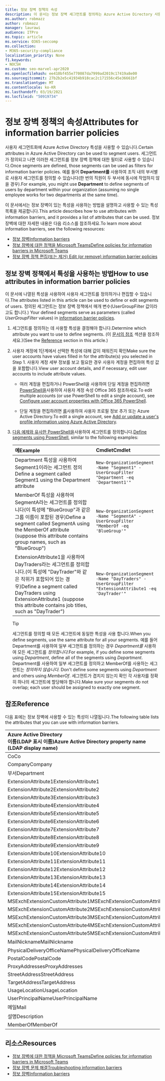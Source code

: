 ```yaml
---
title: 정보 장벽 정책의 속성
description: 이 문서는 정보 장벽 세그먼트를 정의하는 Azure Active Directory 사용자 계정 특성에 대한 참조입니다.
ms.author: robmazz
author: robmazz
manager: laurawi
audience: ITPro
ms.topic: article
ms.service: O365-seccomp
ms.collection:
- M365-security-compliance
localization_priority: None
f1.keywords:
- NOCSH
ms.custom: seo-marvel-apr2020
ms.openlocfilehash: ee410bf455e770087da7999ad2019c17419a8e00
ms.sourcegitcommit: 27b2b2e5c41934b918cac2c171556c45e36661bf
ms.translationtype: MT
ms.contentlocale: ko-KR
ms.lasthandoff: 03/19/2021
ms.locfileid: "50919734"
---
```

# <a name="attributes-for-information-barrier-policies"></a><span data-ttu-id="2b231-103">정보 장벽 정책의 속성</span><span class="sxs-lookup"><span data-stu-id="2b231-103">Attributes for information barrier policies</span></span>

<span data-ttu-id="2b231-104">사용자 세그먼트화에 Azure Active Directory 특성을 사용할 수 있습니다.</span><span class="sxs-lookup"><span data-stu-id="2b231-104">Certain attributes in Azure Active Directory can be used to segment users.</span></span> <span data-ttu-id="2b231-105">세그먼트가 정의되고 나면 이러한 세그먼트를 정보 장벽 정책에 대한 필터로 사용할 수 있습니다.</span><span class="sxs-lookup"><span data-stu-id="2b231-105">Once segments are defined, those segments can be used as filters for information barrier policies.</span></span> <span data-ttu-id="2b231-106">예를 들어 **Department를** 사용하여 조직 내의 부서별로 사용자 세그먼트를 정의할 수 있습니다(한 번의 직원이 두 부서에 동시에 작업하지 않을 경우).</span><span class="sxs-lookup"><span data-stu-id="2b231-106">For example, you might use **Department** to define segments of users by department within your organization (assuming no single employee works for two departments at the same time).</span></span>

<span data-ttu-id="2b231-107">이 문서에서는 정보 장벽이 있는 특성을 사용하는 방법을 설명하고 사용할 수 있는 특성 목록을 제공합니다.</span><span class="sxs-lookup"><span data-stu-id="2b231-107">This article describes how to use attributes with information barriers, and it provides a list of attributes that can be used.</span></span> <span data-ttu-id="2b231-108">정보 장벽에 대한 자세한 내용은 다음 리소스를 참조하세요.</span><span class="sxs-lookup"><span data-stu-id="2b231-108">To learn more about information barriers, see the following resources:</span></span>

- [<span data-ttu-id="2b231-109">정보 장벽</span><span class="sxs-lookup"><span data-stu-id="2b231-109">Information barriers</span></span>](information-barriers.md)
- [<span data-ttu-id="2b231-110">정보 장벽에 대한 정책을 Microsoft Teams</span><span class="sxs-lookup"><span data-stu-id="2b231-110">Define policies for information barriers in Microsoft Teams</span></span>](information-barriers-policies.md)
- [<span data-ttu-id="2b231-111">정보 장벽 정책 편집(또는 제거) </span><span class="sxs-lookup"><span data-stu-id="2b231-111">Edit (or remove) information barrier policies</span></span>](information-barriers-edit-segments-policies.md)

## <a name="how-to-use-attributes-in-information-barrier-policies"></a><span data-ttu-id="2b231-112">정보 장벽 정책에서 특성을 사용하는 방법</span><span class="sxs-lookup"><span data-stu-id="2b231-112">How to use attributes in information barrier policies</span></span>

<span data-ttu-id="2b231-113">이 문서에 나열된 특성을 사용하여 사용자 세그먼트를 정의하거나 편집할 수 있습니다.</span><span class="sxs-lookup"><span data-stu-id="2b231-113">The attributes listed in this article can be used to define or edit segments of users.</span></span> <span data-ttu-id="2b231-114">정의된 세그먼트는 정보 장벽 정책에서 매개 변수(UserGroupFilter 값이라고도 합니다.)  [](information-barriers-policies.md)</span><span class="sxs-lookup"><span data-stu-id="2b231-114">Your defined segments serve as parameters (called *UserGroupFilter* values) in [information barrier policies](information-barriers-policies.md).</span></span>

1. <span data-ttu-id="2b231-115">세그먼트를 정의하는 데 사용할 특성을 결정해야 합니다.</span><span class="sxs-lookup"><span data-stu-id="2b231-115">Determine which attribute you want to use to define segments.</span></span> <span data-ttu-id="2b231-116">(이 [문서의 참조](#reference) 섹션을 참조하세요.)</span><span class="sxs-lookup"><span data-stu-id="2b231-116">(See the [Reference](#reference) section in this article.)</span></span>

2. <span data-ttu-id="2b231-117">사용자 계정에 1단계에서 선택한 특성에 대해 값이 채워진지 확인</span><span class="sxs-lookup"><span data-stu-id="2b231-117">Make sure the user accounts have values filled in for the attribute(s) you selected in Step 1.</span></span> <span data-ttu-id="2b231-118">사용자 계정 세부 정보를 보고 필요한 경우 사용자 계정을 편집하여 특성 값을 포함합니다.</span><span class="sxs-lookup"><span data-stu-id="2b231-118">View user account details, and if necessary, edit user accounts to include attribute values.</span></span> 

    - <span data-ttu-id="2b231-119">여러 계정을 편집하거나 PowerShell을 사용하여 단일 계정을 편집하려면 [PowerShell을](../enterprise/configure-user-account-properties-with-microsoft-365-powershell.md)사용하여 사용자 계정 속성 Office 365 참조하세요.</span><span class="sxs-lookup"><span data-stu-id="2b231-119">To edit multiple accounts (or use PowerShell to edit a single account), see [Configure user account properties with Office 365 PowerShell](../enterprise/configure-user-account-properties-with-microsoft-365-powershell.md).</span></span>

    - <span data-ttu-id="2b231-120">단일 계정을 편집하려면 [를](/azure/active-directory/fundamentals/active-directory-users-profile-azure-portal)사용하여 사용자 프로필 정보 추가 또는 Azure Active Directory.</span><span class="sxs-lookup"><span data-stu-id="2b231-120">To edit a single account, see [Add or update a user's profile information using Azure Active Directory](/azure/active-directory/fundamentals/active-directory-users-profile-azure-portal).</span></span>

3. <span data-ttu-id="2b231-121">[다음 예제와 유사한 PowerShell을](information-barriers-policies.md#define-segments-using-powershell)사용하여 세그먼트를 정의합니다.</span><span class="sxs-lookup"><span data-stu-id="2b231-121">[Define segments using PowerShell](information-barriers-policies.md#define-segments-using-powershell), similar to the following examples:</span></span>

    |<span data-ttu-id="2b231-122">**예**</span><span class="sxs-lookup"><span data-stu-id="2b231-122">**Example**</span></span>|<span data-ttu-id="2b231-123">**Cmdlet**</span><span class="sxs-lookup"><span data-stu-id="2b231-123">**Cmdlet**</span></span>|
    |:----------|:---------|
    | <span data-ttu-id="2b231-124">Department 특성을 사용하여 Segment1이라는 세그먼트 정의</span><span class="sxs-lookup"><span data-stu-id="2b231-124">Define a segment called Segment1 using the Department attribute</span></span> | `New-OrganizationSegment -Name "Segment1" -UserGroupFilter "Department -eq 'Department1'"` |
    | <span data-ttu-id="2b231-125">MemberOf 특성을 사용하여 SegmentA라는 세그먼트를 정의합니다(이 특성에 "BlueGroup"과 같은 그룹 이름이 포함된 경우)</span><span class="sxs-lookup"><span data-stu-id="2b231-125">Define a segment called SegmentA using the MemberOf attribute (suppose this attribute contains group names, such as "BlueGroup")</span></span> | `New-OrganizationSegment -Name "SegmentA" -UserGroupFilter "MemberOf -eq 'BlueGroup'"` |
    | <span data-ttu-id="2b231-126">ExtensionAttribute1을 사용하여 DayTraders라는 세그먼트를 정의합니다.(이 특성에 "DayTrader"와 같은 직위가 포함되어 있는 경우)</span><span class="sxs-lookup"><span data-stu-id="2b231-126">Define a segment called DayTraders using ExtensionAttribute1 (suppose this attribute contains job titles, such as "DayTrader")</span></span> | `New-OrganizationSegment -Name "DayTraders" -UserGroupFilter "ExtensionAttribute1 -eq 'DayTrader'"` |

    > [!TIP]
    > <span data-ttu-id="2b231-127">세그먼트를 정의할 때 모든 세그먼트에 동일한 특성을 사용 합니다.</span><span class="sxs-lookup"><span data-stu-id="2b231-127">When you define segments, use the same attribute for all your segments.</span></span> <span data-ttu-id="2b231-128">예를 들어 Department를 사용하여 일부 세그먼트를 정의하는 경우 *Department를* 사용하여 모든 세그먼트를 *정의합니다.*</span><span class="sxs-lookup"><span data-stu-id="2b231-128">For example, if you define some segments using *Department*, define all of the segments using *Department*.</span></span> <span data-ttu-id="2b231-129">Department를 사용하여 일부 세그먼트를 정의하고 MemberOf를 사용하는 세그먼트는 *정의하지 않습니다.* </span><span class="sxs-lookup"><span data-stu-id="2b231-129">Don't define some segments using *Department* and others using *MemberOf*.</span></span> <span data-ttu-id="2b231-130">세그먼트가 겹치지 않는지 확인 각 사용자를 정확히 하나의 세그먼트에 할당해야 합니다.</span><span class="sxs-lookup"><span data-stu-id="2b231-130">Make sure your segments do not overlap; each user should be assigned to exactly one segment.</span></span>

## <a name="reference"></a><span data-ttu-id="2b231-131">참조</span><span class="sxs-lookup"><span data-stu-id="2b231-131">Reference</span></span>

<span data-ttu-id="2b231-132">다음 표에는 정보 장벽에 사용할 수 있는 특성이 나열됩니다.</span><span class="sxs-lookup"><span data-stu-id="2b231-132">The following table lists the attributes that you can use with information barriers.</span></span>

|<span data-ttu-id="2b231-133">**Azure Active Directory <br/> 이름(LDAP 표시 이름)**</span><span class="sxs-lookup"><span data-stu-id="2b231-133">**Azure Active Directory property name<br/>(LDAP display name)**</span></span>|<span data-ttu-id="2b231-134">**Exchange 이름**</span><span class="sxs-lookup"><span data-stu-id="2b231-134">**Exchange property name**</span></span>|
|:---------------------------------------------------------------|:-------------------------|
| <span data-ttu-id="2b231-135">Co</span><span class="sxs-lookup"><span data-stu-id="2b231-135">Co</span></span> | <span data-ttu-id="2b231-136">Co</span><span class="sxs-lookup"><span data-stu-id="2b231-136">Co</span></span> |
| <span data-ttu-id="2b231-137">Company</span><span class="sxs-lookup"><span data-stu-id="2b231-137">Company</span></span> | <span data-ttu-id="2b231-138">Company</span><span class="sxs-lookup"><span data-stu-id="2b231-138">Company</span></span> |
| <span data-ttu-id="2b231-139">부서</span><span class="sxs-lookup"><span data-stu-id="2b231-139">Department</span></span> | <span data-ttu-id="2b231-140">부서</span><span class="sxs-lookup"><span data-stu-id="2b231-140">Department</span></span> |
| <span data-ttu-id="2b231-141">ExtensionAttribute1</span><span class="sxs-lookup"><span data-stu-id="2b231-141">ExtensionAttribute1</span></span> | <span data-ttu-id="2b231-142">CustomAttribute1</span><span class="sxs-lookup"><span data-stu-id="2b231-142">CustomAttribute1</span></span> |
| <span data-ttu-id="2b231-143">ExtensionAttribute2</span><span class="sxs-lookup"><span data-stu-id="2b231-143">ExtensionAttribute2</span></span> | <span data-ttu-id="2b231-144">CustomAttribute2</span><span class="sxs-lookup"><span data-stu-id="2b231-144">CustomAttribute2</span></span> |
| <span data-ttu-id="2b231-145">ExtensionAttribute3</span><span class="sxs-lookup"><span data-stu-id="2b231-145">ExtensionAttribute3</span></span> | <span data-ttu-id="2b231-146">CustomAttribute3</span><span class="sxs-lookup"><span data-stu-id="2b231-146">CustomAttribute3</span></span> |
| <span data-ttu-id="2b231-147">ExtensionAttribute4</span><span class="sxs-lookup"><span data-stu-id="2b231-147">ExtensionAttribute4</span></span> | <span data-ttu-id="2b231-148">CustomAttribute4</span><span class="sxs-lookup"><span data-stu-id="2b231-148">CustomAttribute4</span></span> |
| <span data-ttu-id="2b231-149">ExtensionAttribute5</span><span class="sxs-lookup"><span data-stu-id="2b231-149">ExtensionAttribute5</span></span> | <span data-ttu-id="2b231-150">CustomAttribute5</span><span class="sxs-lookup"><span data-stu-id="2b231-150">CustomAttribute5</span></span> |
| <span data-ttu-id="2b231-151">ExtensionAttribute6</span><span class="sxs-lookup"><span data-stu-id="2b231-151">ExtensionAttribute6</span></span> | <span data-ttu-id="2b231-152">CustomAttribute6</span><span class="sxs-lookup"><span data-stu-id="2b231-152">CustomAttribute6</span></span> |
| <span data-ttu-id="2b231-153">ExtensionAttribute7</span><span class="sxs-lookup"><span data-stu-id="2b231-153">ExtensionAttribute7</span></span> | <span data-ttu-id="2b231-154">CustomAttribute7</span><span class="sxs-lookup"><span data-stu-id="2b231-154">CustomAttribute7</span></span> |
| <span data-ttu-id="2b231-155">ExtensionAttribute8</span><span class="sxs-lookup"><span data-stu-id="2b231-155">ExtensionAttribute8</span></span> | <span data-ttu-id="2b231-156">CustomAttribute8</span><span class="sxs-lookup"><span data-stu-id="2b231-156">CustomAttribute8</span></span> |
| <span data-ttu-id="2b231-157">ExtensionAttribute9</span><span class="sxs-lookup"><span data-stu-id="2b231-157">ExtensionAttribute9</span></span> | <span data-ttu-id="2b231-158">CustomAttribute9</span><span class="sxs-lookup"><span data-stu-id="2b231-158">CustomAttribute9</span></span> |
| <span data-ttu-id="2b231-159">ExtensionAttribute10</span><span class="sxs-lookup"><span data-stu-id="2b231-159">ExtensionAttribute10</span></span> | <span data-ttu-id="2b231-160">CustomAttribute10</span><span class="sxs-lookup"><span data-stu-id="2b231-160">CustomAttribute10</span></span> |
| <span data-ttu-id="2b231-161">ExtensionAttribute11</span><span class="sxs-lookup"><span data-stu-id="2b231-161">ExtensionAttribute11</span></span> | <span data-ttu-id="2b231-162">CustomAttribute11</span><span class="sxs-lookup"><span data-stu-id="2b231-162">CustomAttribute11</span></span> |
| <span data-ttu-id="2b231-163">ExtensionAttribute12</span><span class="sxs-lookup"><span data-stu-id="2b231-163">ExtensionAttribute12</span></span> | <span data-ttu-id="2b231-164">CustomAttribute12</span><span class="sxs-lookup"><span data-stu-id="2b231-164">CustomAttribute12</span></span> |
| <span data-ttu-id="2b231-165">ExtensionAttribute13</span><span class="sxs-lookup"><span data-stu-id="2b231-165">ExtensionAttribute13</span></span> | <span data-ttu-id="2b231-166">CustomAttribute13</span><span class="sxs-lookup"><span data-stu-id="2b231-166">CustomAttribute13</span></span> |
| <span data-ttu-id="2b231-167">ExtensionAttribute14</span><span class="sxs-lookup"><span data-stu-id="2b231-167">ExtensionAttribute14</span></span> | <span data-ttu-id="2b231-168">CustomAttribute14</span><span class="sxs-lookup"><span data-stu-id="2b231-168">CustomAttribute14</span></span> |
| <span data-ttu-id="2b231-169">ExtensionAttribute15</span><span class="sxs-lookup"><span data-stu-id="2b231-169">ExtensionAttribute15</span></span> | <span data-ttu-id="2b231-170">CustomAttribute15</span><span class="sxs-lookup"><span data-stu-id="2b231-170">CustomAttribute15</span></span> |
| <span data-ttu-id="2b231-171">MSExchExtensionCustomAttribute1</span><span class="sxs-lookup"><span data-stu-id="2b231-171">MSExchExtensionCustomAttribute1</span></span> | <span data-ttu-id="2b231-172">ExtensionCustomAttribute1</span><span class="sxs-lookup"><span data-stu-id="2b231-172">ExtensionCustomAttribute1</span></span> |
| <span data-ttu-id="2b231-173">MSExchExtensionCustomAttribute2</span><span class="sxs-lookup"><span data-stu-id="2b231-173">MSExchExtensionCustomAttribute2</span></span> | <span data-ttu-id="2b231-174">ExtensionCustomAttribute2</span><span class="sxs-lookup"><span data-stu-id="2b231-174">ExtensionCustomAttribute2</span></span> |
| <span data-ttu-id="2b231-175">MSExchExtensionCustomAttribute3</span><span class="sxs-lookup"><span data-stu-id="2b231-175">MSExchExtensionCustomAttribute3</span></span> | <span data-ttu-id="2b231-176">ExtensionCustomAttribute3</span><span class="sxs-lookup"><span data-stu-id="2b231-176">ExtensionCustomAttribute3</span></span> |
| <span data-ttu-id="2b231-177">MSExchExtensionCustomAttribute4</span><span class="sxs-lookup"><span data-stu-id="2b231-177">MSExchExtensionCustomAttribute4</span></span> | <span data-ttu-id="2b231-178">ExtensionCustomAttribute4</span><span class="sxs-lookup"><span data-stu-id="2b231-178">ExtensionCustomAttribute4</span></span> |
| <span data-ttu-id="2b231-179">MSExchExtensionCustomAttribute5</span><span class="sxs-lookup"><span data-stu-id="2b231-179">MSExchExtensionCustomAttribute5</span></span> | <span data-ttu-id="2b231-180">ExtensionCustomAttribute5</span><span class="sxs-lookup"><span data-stu-id="2b231-180">ExtensionCustomAttribute5</span></span> |
| <span data-ttu-id="2b231-181">MailNickname</span><span class="sxs-lookup"><span data-stu-id="2b231-181">MailNickname</span></span> | <span data-ttu-id="2b231-182">별칭</span><span class="sxs-lookup"><span data-stu-id="2b231-182">Alias</span></span> |
| <span data-ttu-id="2b231-183">PhysicalDeliveryOfficeName</span><span class="sxs-lookup"><span data-stu-id="2b231-183">PhysicalDeliveryOfficeName</span></span> | <span data-ttu-id="2b231-184">Office</span><span class="sxs-lookup"><span data-stu-id="2b231-184">Office</span></span> |
| <span data-ttu-id="2b231-185">PostalCode</span><span class="sxs-lookup"><span data-stu-id="2b231-185">PostalCode</span></span> | <span data-ttu-id="2b231-186">PostalCode</span><span class="sxs-lookup"><span data-stu-id="2b231-186">PostalCode</span></span> |
| <span data-ttu-id="2b231-187">ProxyAddresses</span><span class="sxs-lookup"><span data-stu-id="2b231-187">ProxyAddresses</span></span> | <span data-ttu-id="2b231-188">EmailAddresses</span><span class="sxs-lookup"><span data-stu-id="2b231-188">EmailAddresses</span></span> |
| <span data-ttu-id="2b231-189">StreetAddress</span><span class="sxs-lookup"><span data-stu-id="2b231-189">StreetAddress</span></span> | <span data-ttu-id="2b231-190">StreetAddress</span><span class="sxs-lookup"><span data-stu-id="2b231-190">StreetAddress</span></span> |
| <span data-ttu-id="2b231-191">TargetAddress</span><span class="sxs-lookup"><span data-stu-id="2b231-191">TargetAddress</span></span> | <span data-ttu-id="2b231-192">ExternalEmailAddress</span><span class="sxs-lookup"><span data-stu-id="2b231-192">ExternalEmailAddress</span></span> |
| <span data-ttu-id="2b231-193">UsageLocation</span><span class="sxs-lookup"><span data-stu-id="2b231-193">UsageLocation</span></span> | <span data-ttu-id="2b231-194">UsageLocation</span><span class="sxs-lookup"><span data-stu-id="2b231-194">UsageLocation</span></span> |
| <span data-ttu-id="2b231-195">UserPrincipalName</span><span class="sxs-lookup"><span data-stu-id="2b231-195">UserPrincipalName</span></span> | <span data-ttu-id="2b231-196">UserPrincipalName</span><span class="sxs-lookup"><span data-stu-id="2b231-196">UserPrincipalName</span></span> |
| <span data-ttu-id="2b231-197">메일</span><span class="sxs-lookup"><span data-stu-id="2b231-197">Mail</span></span> | <span data-ttu-id="2b231-198">WindowsEmailAddress</span><span class="sxs-lookup"><span data-stu-id="2b231-198">WindowsEmailAddress</span></span> |
| <span data-ttu-id="2b231-199">설명</span><span class="sxs-lookup"><span data-stu-id="2b231-199">Description</span></span> | <span data-ttu-id="2b231-200">설명</span><span class="sxs-lookup"><span data-stu-id="2b231-200">Description</span></span> |
| <span data-ttu-id="2b231-201">MemberOf</span><span class="sxs-lookup"><span data-stu-id="2b231-201">MemberOf</span></span> | <span data-ttu-id="2b231-202">MemberOfGroup</span><span class="sxs-lookup"><span data-stu-id="2b231-202">MemberOfGroup</span></span> |

## <a name="resources"></a><span data-ttu-id="2b231-203">리소스</span><span class="sxs-lookup"><span data-stu-id="2b231-203">Resources</span></span>

- [<span data-ttu-id="2b231-204">정보 장벽에 대한 정책을 Microsoft Teams</span><span class="sxs-lookup"><span data-stu-id="2b231-204">Define policies for information barriers in Microsoft Teams</span></span>](information-barriers-policies.md)
- [<span data-ttu-id="2b231-205">정보 장벽 문제 해결</span><span class="sxs-lookup"><span data-stu-id="2b231-205">Troubleshooting information barriers</span></span>](information-barriers-troubleshooting.md)
- [<span data-ttu-id="2b231-206">정보 장벽</span><span class="sxs-lookup"><span data-stu-id="2b231-206">Information barriers</span></span>](information-barriers.md)
